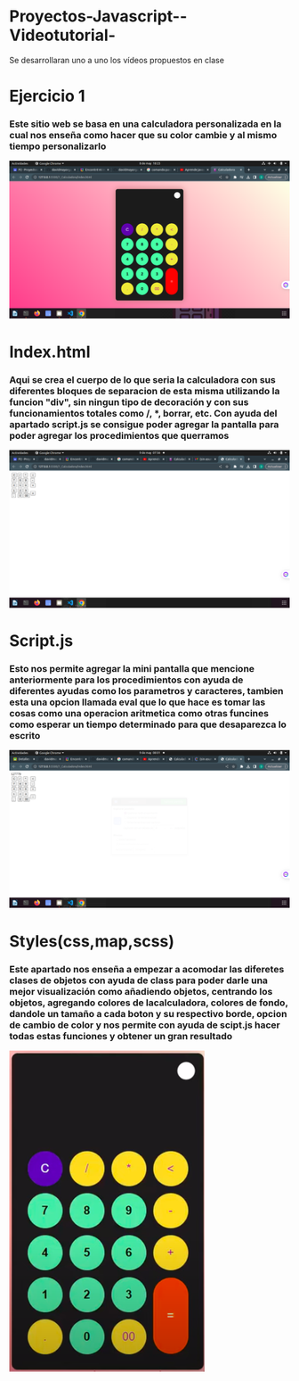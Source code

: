 # Proyectos-Javascript--Videotutorial-
Se desarrollaran uno a uno los vídeos propuestos en clase

# Ejercicio 1
### Este sitio web se basa en una calculadora personalizada en la cual nos enseña como hacer que su color cambie y al mismo tiempo personalizarlo 
![Calculadora](/img/calculadora.png "Calculadora personalizada")


# Index.html 
### Aqui se crea el cuerpo de lo que seria la calculadora con sus diferentes bloques de separacion de esta misma utilizando la funcion "div", sin ningun tipo de decoración y con sus funcionamientos totales como /, *, borrar, etc. Con ayuda del apartado script.js se consigue poder agregar la pantalla para poder agregar los procedimientos que querramos 
![Index](/img/index.png "Calculadora personalizada-index-")

# Script.js
### Esto nos permite agregar la mini pantalla que mencione anteriormente para los procedimientos con ayuda de diferentes ayudas como los parametros y caracteres, tambien esta una opcion llamada eval que lo que hace es tomar las cosas como una operacion aritmetica como otras funcines como esperar un tiempo determinado para que desaparezca lo escrito 
![Script.js](/img/script.js.png "Calculadora personalizada-Script.js-")

# Styles(css,map,scss)

### Este apartado nos enseña a empezar a acomodar las diferetes clases de objetos con ayuda de class para poder darle una mejor visualización como añadiendo objetos, centrando los objetos, agregando colores de lacalculadora, colores de fondo, dandole un tamaño a cada boton y su respectivo borde, opcion de cambio de color y nos permite con ayuda de scipt.js hacer todas estas funciones y obtener un gran resultado 
![Style-scss,map,css-](/img/styles.png "Calculadora personalizada-Style-scss,map,css-")
